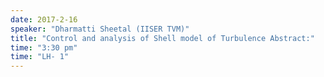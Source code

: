 ```yaml
---
date: 2017-2-16
speaker: "Dharmatti Sheetal (IISER TVM)"
title: "Control and analysis of Shell model of Turbulence Abstract:"
time: "3:30 pm" 
time: "LH- 1"
---
```


